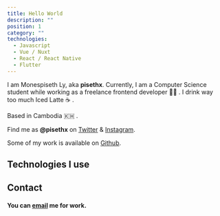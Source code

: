 ```yaml
---
title: Hello World
description: ""
position: 1
category: ""
technologies:
  - Javascript
  - Vue / Nuxt
  - React / React Native
  - Flutter
---
```


I am Monespiseth Ly, aka **pisethx**. Currently, I am a Computer Science student while working as a freelance frontend developer 👨‍💻 . I drink way too much Iced Latte ☕️ .

Based in Cambodia 🇰🇭 .

Find me as **@pisethx** on [Twitter](https://twitter.com/pisethx) & [Instagram](https://instagram.com/pisethx).

Some of my work is available on [Github](https://github.com/pisethx).

<!-- <img src="/preview.png" class="light-img" width="1280" height="640" alt=""/>
<img src="/preview-dark.png" class="dark-img" width="1280" height="640" alt=""/> -->

<!-- [Module]() for [NuxtJS](https://nuxtjs.org). -->

<!-- <alert type="success">

Your documentation has been created successfully!

</alert> -->

## Technologies I use

<list :items="technologies"></list>

## Contact

#### You can [email](mailto:pisethlee111@gmail.com) me for work.

